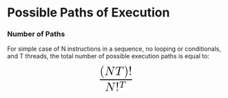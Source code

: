 # Possible Paths of Execution

### Number of Paths

For simple case of N instructions in a sequence, no looping or conditionals, and T threads, the total number of possible execution paths is equal to:

<p align="center">
  <img src="/images/number-of-execution-paths.png"/>
</p>
